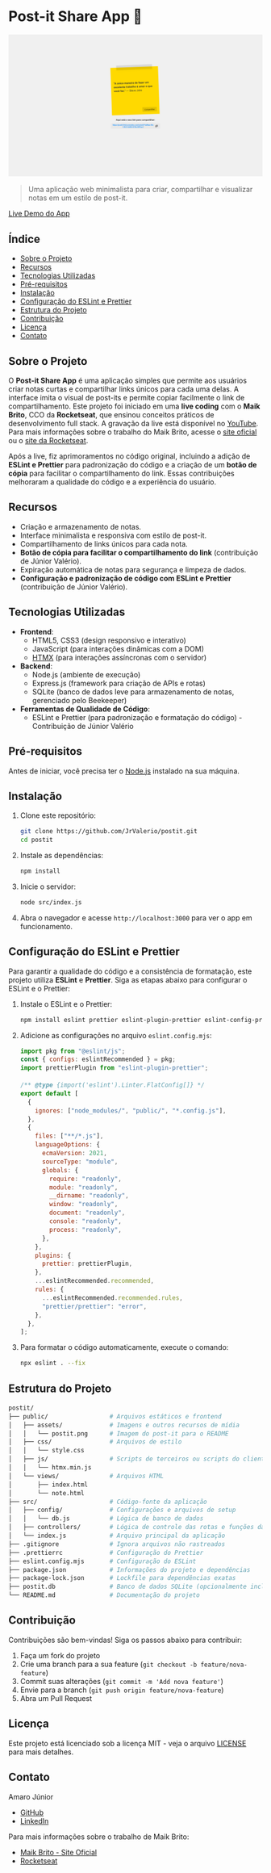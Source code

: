 # Post-it Share App 📝

![Screenshot](https://github.com/JrValerio/postit/blob/main/public/assets/postit.png?raw=true)

> Uma aplicação web minimalista para criar, compartilhar e visualizar notas em um estilo de post-it.

[Live Demo do App](https://postit-8nii.onrender.com/)

## Índice

- [Sobre o Projeto](#sobre-o-projeto)
- [Recursos](#recursos)
- [Tecnologias Utilizadas](#tecnologias-utilizadas)
- [Pré-requisitos](#pré-requisitos)
- [Instalação](#instalação)
- [Configuração do ESLint e Prettier](#configuração-do-eslint-e-prettier)
- [Estrutura do Projeto](#estrutura-do-projeto)
- [Contribuição](#contribuição)
- [Licença](#licença)
- [Contato](#contato)

## Sobre o Projeto

O **Post-it Share App** é uma aplicação simples que permite aos usuários criar notas curtas e compartilhar links únicos para cada uma delas. A interface imita o visual de post-its e permite copiar facilmente o link de compartilhamento. Este projeto foi iniciado em uma **live coding** com o **Maik Brito**, CCO da **Rocketseat**, que ensinou conceitos práticos de desenvolvimento full stack. A gravação da live está disponível no [YouTube](https://www.youtube.com/watch?v=ixKkaWClWBE). Para mais informações sobre o trabalho do Maik Brito, acesse o [site oficial](https://maykbrito.dev) ou o [site da Rocketseat](https://www.rocketseat.com.br/?utm_source=youtube&utm_medium=organic&utm_campaign=profile&utm_term=profile&utm_content=about).

Após a live, fiz aprimoramentos no código original, incluindo a adição de **ESLint e Prettier** para padronização do código e a criação de um **botão de cópia** para facilitar o compartilhamento do link. Essas contribuições melhoraram a qualidade do código e a experiência do usuário.

## Recursos

- Criação e armazenamento de notas.
- Interface minimalista e responsiva com estilo de post-it.
- Compartilhamento de links únicos para cada nota.
- **Botão de cópia para facilitar o compartilhamento do link** (contribuição de Júnior Valério).
- Expiração automática de notas para segurança e limpeza de dados.
- **Configuração e padronização de código com ESLint e Prettier** (contribuição de Júnior Valério).

## Tecnologias Utilizadas

- **Frontend**:
  - HTML5, CSS3 (design responsivo e interativo)
  - JavaScript (para interações dinâmicas com a DOM)
  - [HTMX](https://htmx.org/) (para interações assíncronas com o servidor)
- **Backend**:
  - Node.js (ambiente de execução)
  - Express.js (framework para criação de APIs e rotas)
  - SQLite (banco de dados leve para armazenamento de notas, gerenciado pelo Beekeeper)
- **Ferramentas de Qualidade de Código**:
  - ESLint e Prettier (para padronização e formatação do código) - Contribuição de Júnior Valério

## Pré-requisitos

Antes de iniciar, você precisa ter o [Node.js](https://nodejs.org/en/) instalado na sua máquina.

## Instalação

1. Clone este repositório:

   ```bash
   git clone https://github.com/JrValerio/postit.git
   cd postit
   ```

2. Instale as dependências:

   ```bash
   npm install
   ```

3. Inicie o servidor:

   ```bash
   node src/index.js
   ```

4. Abra o navegador e acesse `http://localhost:3000` para ver o app em funcionamento.

## Configuração do ESLint e Prettier

Para garantir a qualidade do código e a consistência de formatação, este projeto utiliza **ESLint** e **Prettier**. Siga as etapas abaixo para configurar o ESLint e o Prettier:

1. Instale o ESLint e o Prettier:

   ```bash
   npm install eslint prettier eslint-plugin-prettier eslint-config-prettier --save-dev
   ```

2. Adicione as configurações no arquivo `eslint.config.mjs`:

   ```javascript
   import pkg from "@eslint/js";
   const { configs: eslintRecommended } = pkg;
   import prettierPlugin from "eslint-plugin-prettier";

   /** @type {import('eslint').Linter.FlatConfig[]} */
   export default [
     {
       ignores: ["node_modules/", "public/", "*.config.js"],
     },
     {
       files: ["**/*.js"],
       languageOptions: {
         ecmaVersion: 2021,
         sourceType: "module",
         globals: {
           require: "readonly",
           module: "readonly",
           __dirname: "readonly",
           window: "readonly",
           document: "readonly",
           console: "readonly",
           process: "readonly",
         },
       },
       plugins: {
         prettier: prettierPlugin,
       },
       ...eslintRecommended.recommended,
       rules: {
         ...eslintRecommended.recommended.rules,
         "prettier/prettier": "error",
       },
     },
   ];
   ```

3. Para formatar o código automaticamente, execute o comando:

   ```bash
   npx eslint . --fix
   ```

## Estrutura do Projeto

```bash
postit/
├── public/                 # Arquivos estáticos e frontend
│   ├── assets/             # Imagens e outros recursos de mídia
│   │   └── postit.png      # Imagem do post-it para o README
│   ├── css/                # Arquivos de estilo
│   │   └── style.css
│   ├── js/                 # Scripts de terceiros ou scripts do cliente
│   │   └── htmx.min.js
│   └── views/              # Arquivos HTML
│       ├── index.html
│       └── note.html
├── src/                    # Código-fonte da aplicação
│   ├── config/             # Configurações e arquivos de setup
│   │   └── db.js           # Lógica de banco de dados
│   ├── controllers/        # Lógica de controle das rotas e funções da aplicação
│   └── index.js            # Arquivo principal da aplicação
├── .gitignore              # Ignora arquivos não rastreados
├── .prettierrc             # Configuração do Prettier
├── eslint.config.mjs       # Configuração do ESLint
├── package.json            # Informações do projeto e dependências
├── package-lock.json       # Lockfile para dependências exatas
├── postit.db               # Banco de dados SQLite (opcionalmente incluído no .gitignore)
└── README.md               # Documentação do projeto
```

## Contribuição

Contribuições são bem-vindas! Siga os passos abaixo para contribuir:

1. Faça um fork do projeto
2. Crie uma branch para a sua feature (`git checkout -b feature/nova-feature`)
3. Commit suas alterações (`git commit -m 'Add nova feature'`)
4. Envie para a branch (`git push origin feature/nova-feature`)
5. Abra um Pull Request

## Licença

Este projeto está licenciado sob a licença MIT - veja o arquivo [LICENSE](LICENSE) para mais detalhes.

## Contato

Amaro Júnior

- [GitHub](https://github.com/JrValerio/postit)
- [LinkedIn](https://www.linkedin.com/in/jrvalerio/) 

Para mais informações sobre o trabalho de Maik Brito:
- [Maik Brito - Site Oficial](https://maykbrito.dev)
- [Rocketseat](https://www.rocketseat.com.br/?utm_source=youtube&utm_medium=organic&utm_campaign=profile&utm_term=profile&utm_content=about)


